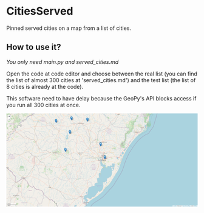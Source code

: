 # CitiesServed
Pinned served cities on a map from a list of cities.

## How to use it?
*You only need main.py and served_cities.md*

Open the code at code editor and choose between the real list (you can find the list of almost 300 cities at 'served_cities.md') and the test list (the list of 8 cities is already at the code).

This software need to have delay because the GeoPy's API blocks access if you run all 300 cities at once.

![Served Cities](https://raw.githubusercontent.com/cesar-rolli/CitiesServed/main/served_cities.png)
